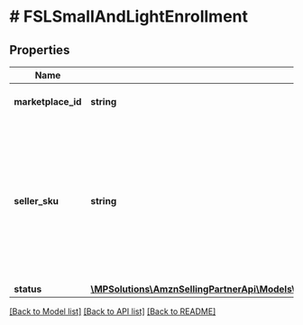 # # FSLSmallAndLightEnrollment

## Properties

Name | Type | Description | Notes
------------ | ------------- | ------------- | -------------
**marketplace_id** | **string** | A marketplace identifier. |
**seller_sku** | **string** | Identifies an item in the given marketplace. SellerSKU is qualified by the seller&#39;s SellerId, which is included with every operation that you submit. |
**status** | [**\MPSolutions\AmznSellingPartnerApi\Models\FbaSmallAndLight\FSLSmallAndLightEnrollmentStatus**](FSLSmallAndLightEnrollmentStatus.md) |  |

[[Back to Model list]](../../README.md#models) [[Back to API list]](../../README.md#endpoints) [[Back to README]](../../README.md)
